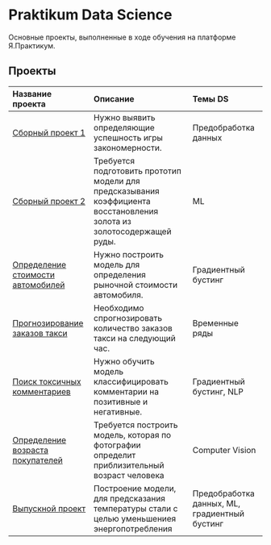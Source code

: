 # Praktikum Data Science
Основные проекты, выполненные в ходе обучения на платформе Я.Практикум.

## Проекты
| **Название проекта** | **Описание** | **Темы DS** | 
| :---------------------- | :---------------------- | :---------------------- |
| [Сборный проект 1](project1) | Нужно выявить определяющие успешность игры закономерности.  | Предобработка данных |
| [Сборный проект 2](project2) | Требуется подготовить прототип модели для предсказывания коэффициента восстановления золота из золотосодержащей руды. | ML |
| [Определение стоимости автомобилей](gradient_boosting) | Нужно построить модель для определения рыночной стоимости автомобиля. | Градиентный бустинг |
| [Прогнозирование заказов такси](time_series) | Необходимо спрогнозировать количество заказов такси на следующий час. | Временные ряды | 
| [Поиск токсичных комментариев](NLP) | Нужно обучить модель классифицировать комментарии на позитивные и негативные.  | Градиентный бустинг, NLP |
| [Определение возраста покупателей](CV) | Требуется построить модель, которая по фотографии определит приблизительный возраст человека | Computer Vision |
| [Выпускной проект](final) | Построение модели, для предсказания температуры стали с целью уменьшениея энергопотребления | Предобработка данных, ML, градиентный бустинг |
